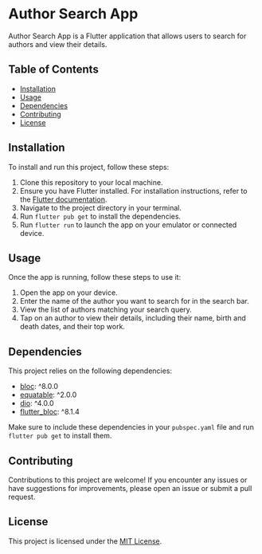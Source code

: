 # Author Search App

Author Search App is a Flutter application that allows users to search for authors and view their details.

## Table of Contents

- [Installation](#installation)
- [Usage](#usage)
- [Dependencies](#dependencies)
- [Contributing](#contributing)
- [License](#license)

## Installation

To install and run this project, follow these steps:

1. Clone this repository to your local machine.
2. Ensure you have Flutter installed. For installation instructions, refer to the [Flutter documentation](https://flutter.dev/docs/get-started/install).
3. Navigate to the project directory in your terminal.
4. Run `flutter pub get` to install the dependencies.
5. Run `flutter run` to launch the app on your emulator or connected device.

## Usage

Once the app is running, follow these steps to use it:

1. Open the app on your device.
2. Enter the name of the author you want to search for in the search bar.
3. View the list of authors matching your search query.
4. Tap on an author to view their details, including their name, birth and death dates, and their top work.

## Dependencies

This project relies on the following dependencies:

- [bloc](https://pub.dev/packages/bloc): ^8.0.0
- [equatable](https://pub.dev/packages/equatable): ^2.0.0
- [dio](https://pub.dev/packages/dio): ^4.0.0
- [flutter_bloc](https://pub.dev/packages/flutter_bloc): ^8.1.4

Make sure to include these dependencies in your `pubspec.yaml` file and run `flutter pub get` to install them.

## Contributing

Contributions to this project are welcome! If you encounter any issues or have suggestions for improvements, please open an issue or submit a pull request.

## License

This project is licensed under the [MIT License](LICENSE).
